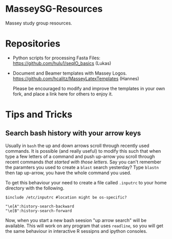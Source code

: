 # MasseySG-Resources
Massey study group resources.

# Repositories
- Python scripts for processing Fasta Files: https://github.com/hulu1/seqIO_basics (Lukas)
- Document and Beamer templates with Massey Logos. https://github.com/hcalitz/MasseyLatexTemplates (Hannes)

  Please be encouraged to modify and improve the templates in your own fork, and place a link here for others to enjoy it.
# Tips and Tricks

## Search bash history with your arrow keys

Usually in `bash` the up and down arrows scroll through recently used commands. 
It is possible (and really useful) to modify this such that when type a few letters
of a command and push up-arrow you scroll through recent commands _that started 
with those letters_. Say you can't remember the paramters you used to create a 
`blast` search yesterday? Type `blastn` then tap up-arrow, you have the whole 
command you used. 

To get this behaviour your need  to create a file called `.inputrc` to your home 
directory with the following.

```
$include /etc/inputrc #location might be os-specific?

"\e[A":history-search-backward
"\e[B":history-search-forward
```

Now, when you start a new bash seesion "up arrow search" will be available. 
This will work on any program that uses `readline`, so you will get the same 
behaviour in interactive R sessipns and ipython consoles.
